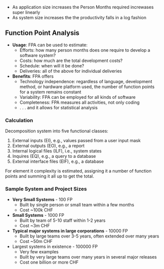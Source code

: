 - As application size increases the Person Months required increwases super linearly
- As system size increases the the productivity falls in a log fashion
## Function Point Analysis
- **Usage**: FPA can be used to estimate:
	- Efforts: how many person months does one require to develop a software system?
	- Costs: how much are the total development costs?
	- Schedule: when will it be done?
	- Deliveries: all of the above for individual deliveries
- **Benefits**: FPA offers
	- Technology independence: regardless of language, development method, or hardware platform used, the number of function points for a system remains constant
	- Variability: FPA can be employed for all kinds of software
	- Completeness: FPA measures all activities, not only coding
	- . . . and it allows for statistical analysis

### Calculation
Decomposition system into five functional classes:
1. External inputs (EI), e.g., values passed from a user input mask
2. External outputs (EO), e.g., a report
3. Internal logical files (ILF), i.e., system states
4. Inquires (EQ), e.g., a query to a database
5. External interface files (EIF), e.g., a database

For element it complexity is estimated, assigning it a number of function points and summing it all up to get the total.

### Sample System and Project Sizes
- **Very Small Systems** - 100 FP
	- Built by single person or small team within a few months
	- Cost ~100k CHF
- **Small Systems** - 1000 FP
	- Built by team of 5-10 staff within 1-2 years
	- Cost ~3m CHF
- **Typical major systems in large corporations** - 10000 FP
	- Built by large teams over 3-5 years, often extended over many years
	- Cost ~50m CHF
- Largest systems in existence - 100000 FP
	- Very few examples
	- Built by very large teams over many years in several major releases
	- Cost one billion or more CHF




